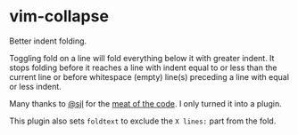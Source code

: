 vim-collapse
============
Better indent folding.

Toggling fold on a line will fold everything below it with greater indent.
It stops folding before it reaches a line with indent equal to or less
than the current line or before whitespace (empty) line(s) preceding a
line with equal or less indent.

Many thanks to [@sjl][0] for the [meat of the code][1].
I only turned it into a plugin.

This plugin also sets `foldtext` to exclude the `X lines:` part from the fold.

[0]: https://github.com/sjl
[1]: http://learnvimscriptthehardway.stevelosh.com/chapters/49.html
